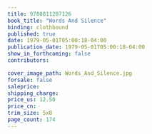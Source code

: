 ```yaml
---
title: 9780811207126
book_title: "Words And Silence"
binding: clothbound
published: true
date: 1979-05-01T05:00:18-04:00
publication_date: 1979-05-01T05:00:18-04:00
show_in_forthcoming: false
contributors:

cover_image_path: Words_And_Silence.jpg
forsale: false
saleprice:
shipping_charge:
price_us: 12.50
price_cn:
trim_size: 5x8
page_count: 174
---
```


